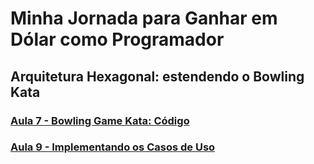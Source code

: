 # Minha Jornada para Ganhar em Dólar como Programador

## Arquitetura Hexagonal: estendendo o Bowling Kata

### [Aula 7 - Bowling Game Kata: Código](https://github.com/lepsistemas/Bowling-Kata-Hexagonal-Architecture/tree/main/aula-7)

### [Aula 9 - Implementando os Casos de Uso](https://github.com/lepsistemas/Bowling-Kata-Hexagonal-Architecture/tree/main/aula-9)
